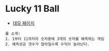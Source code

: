 # Lucky 11 Ball
- [데모 페이지](https://asset.moss.land/Lucky11Ball/index.html)

```
룰 소개:
1. 1부터 11까지의 숫자중에 3개의 숫자를 예측하는 게임
2. 예측성공 갯수가 많아질수록 수익이 늘어난다.

```


